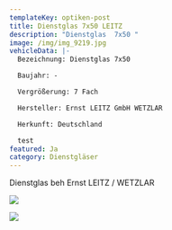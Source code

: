 ```yaml
---
templateKey: optiken-post
title: Dienstglas 7x50 LEITZ
description: "Dienstglas  7x50 "
image: /img/img_9219.jpg
vehicleData: |-
  Bezeichnung: Dienstglas 7x50

  Baujahr: -

  Vergrößerung: 7 Fach

  Hersteller: Ernst LEITZ GmbH WETZLAR 

  Herkunft: Deutschland

  test
featured: Ja
category: Dienstgläser
---
```

Dienstglas beh Ernst LEITZ / WETZLAR

![](/img/img_9224.jpg)

![](/img/img_9220.jpg)